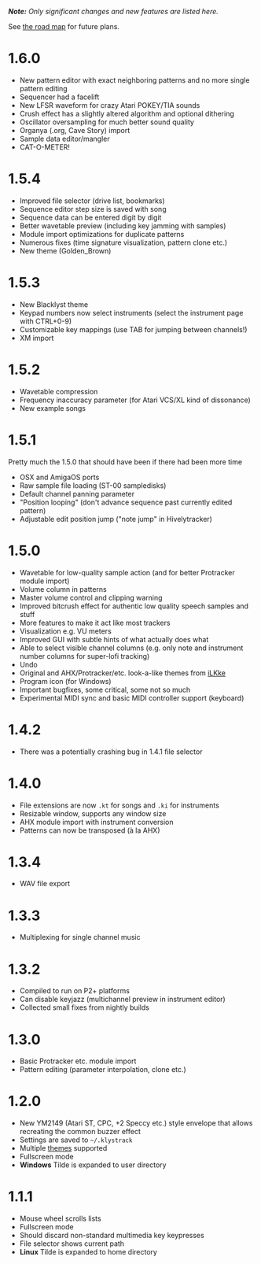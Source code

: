 _**Note:** Only significant changes and new features are listed here._

See [the road map](RoadMap.md) for future plans.

# 1.6.0 #

  * New pattern editor with exact neighboring patterns and no more single pattern editing
  * Sequencer had a facelift
  * New LFSR waveform for crazy Atari POKEY/TIA sounds
  * Crush effect has a slightly altered algorithm and optional dithering
  * Oscillator oversampling for much better sound quality
  * Organya (.org, Cave Story) import
  * Sample data editor/mangler
  * CAT-O-METER!

# 1.5.4 #

  * Improved file selector (drive list, bookmarks)
  * Sequence editor step size is saved with song
  * Sequence data can be entered digit by digit
  * Better wavetable preview (including key jamming with samples)
  * Module import optimizations for duplicate patterns
  * Numerous fixes (time signature visualization, pattern clone etc.)
  * New theme (Golden\_Brown)

# 1.5.3 #

  * New Blacklyst theme
  * Keypad numbers now select instruments (select the instrument page with CTRL+0-9)
  * Customizable key mappings (use TAB for jumping between channels!)
  * XM import

# 1.5.2 #

  * Wavetable compression
  * Frequency inaccuracy parameter (for Atari VCS/XL kind of dissonance)
  * New example songs

# 1.5.1 #

Pretty much the 1.5.0 that should have been if there had been more time

  * OSX and AmigaOS ports
  * Raw sample file loading (ST-00 sampledisks)
  * Default channel panning parameter
  * "Position looping" (don't advance sequence past currently edited pattern)
  * Adjustable edit position jump ("note jump" in Hivelytracker)

# 1.5.0 #

  * Wavetable for low-quality sample action (and for better Protracker module import)
  * Volume column in patterns
  * Master volume control and clipping warning
  * Improved bitcrush effect for authentic low quality speech samples and stuff
  * More features to make it act like most trackers
  * Visualization e.g. VU meters
  * Improved GUI with subtle hints of what actually does what
  * Able to select visible channel columns (e.g. only note and instrument number columns for super-lofi tracking)
  * Undo
  * Original and AHX/Protracker/etc. look-a-like themes from [iLKke](http://ilkke.blogspot.com/)
  * Program icon (for Windows)
  * Important bugfixes, some critical, some not so much
  * Experimental MIDI sync and basic MIDI controller support (keyboard)

# 1.4.2 #

  * There was a potentially crashing bug in 1.4.1 file selector

# 1.4.0 #

  * File extensions are now `.kt` for songs and `.ki` for instruments
  * Resizable window, supports any window size
  * AHX module import with instrument conversion
  * Patterns can now be transposed (à la AHX)

# 1.3.4 #

  * WAV file export

# 1.3.3 #

  * Multiplexing for single channel music

# 1.3.2 #

  * Compiled to run on P2+ platforms
  * Can disable keyjazz (multichannel preview in instrument editor)
  * Collected small fixes from nightly builds

# 1.3.0 #

  * Basic Protracker etc. module import
  * Pattern editing (parameter interpolation, clone etc.)

# 1.2.0 #

  * New YM2149 (Atari ST, CPC, +2 Speccy etc.) style envelope that allows recreating the common buzzer effect
  * Settings are saved to `~/.klystrack`
  * Multiple [themes](Themes.md) supported
  * Fullscreen mode
  * **Windows** Tilde is expanded to user directory

# 1.1.1 #

  * Mouse wheel scrolls lists
  * Fullscreen mode
  * Should discard non-standard multimedia key keypresses
  * File selector shows current path
  * **Linux** Tilde is expanded to home directory